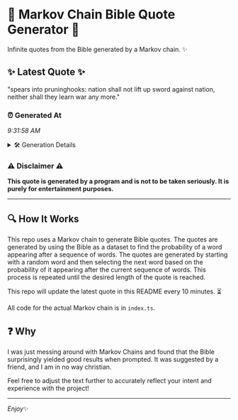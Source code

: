 # 📖 Markov Chain Bible Quote Generator 📖

Infinite quotes from the Bible generated by a Markov chain. ✨

## ✨ Latest Quote ✨
"spears into pruninghooks: nation shall not lift up sword against nation, neither shall they learn war any more."

### ⏰ Generated At
*9:31:58 AM*

<details>
    <summary>🛠️ Generation Details</summary>
    <p>
        <strong>🌱 Seed:</strong> spears<br>
        <strong>🔄 Iterations:</strong> 17<br>
        <strong>📜 Context History:</strong><br>[ spears ]: into<br>[ spears, into ]: pruninghooks:<br>[ spears, into, pruninghooks: ]: nation<br>[ spears, into, pruninghooks:, nation ]: shall<br>[ spears, into, pruninghooks:, nation, shall ]: not<br>[ spears, into, pruninghooks:, nation, shall, not ]: lift<br>[ into, pruninghooks:, nation, shall, not, lift ]: up<br>[ pruninghooks:, nation, shall, not, lift, up ]: sword<br>[ nation, shall, not, lift, up, sword ]: against<br>[ shall, not, lift, up, sword, against ]: nation,<br>[ not, lift, up, sword, against, nation, ]: neither<br>[ lift, up, sword, against, nation,, neither ]: shall<br>[ up, sword, against, nation,, neither, shall ]: they<br>[ sword, against, nation,, neither, shall, they ]: learn<br>[ against, nation,, neither, shall, they, learn ]: war<br>[ nation,, neither, shall, they, learn, war ]: any<br>[ neither, shall, they, learn, war, any ]: more.<br>
    </p>
</details>

### ⚠️ Disclaimer ⚠️
**This quote is generated by a program and is not to be taken seriously. It is purely for entertainment purposes.**

---

## 🔍 How It Works

This repo uses a Markov chain to generate Bible quotes. The quotes are generated by using the Bible as a dataset to find the probability of a word appearing after a sequence of words. The quotes are generated by starting with a random word and then selecting the next word based on the probability of it appearing after the current sequence of words. This process is repeated until the desired length of the quote is reached.

This repo will update the latest quote in this README every 10 minutes. ⏳

All code for the actual Markov chain is in `index.ts`.

## ❓ Why

I was just messing around with Markov Chains and found that the Bible surprisingly yielded good results when prompted. 
It was suggested by a friend, and I am in no way christian.

Feel free to adjust the text further to accurately reflect your intent and experience with the project!

---

*Enjoy*✨
